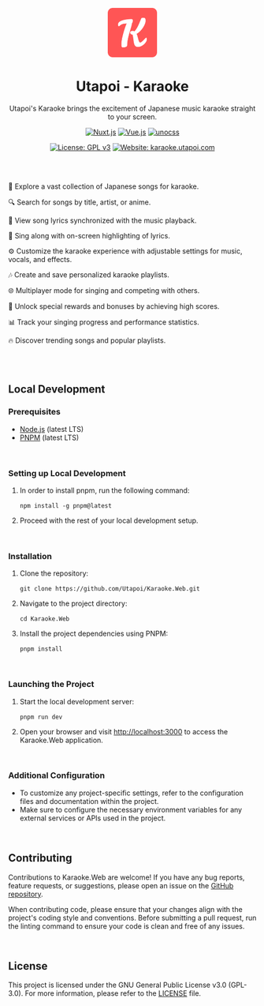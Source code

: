 <p align="center">
  <img src="public/pwa-192x192.png" alt="Logo" width="100">
</p>

<h1 align="center">Utapoi - Karaoke</h1>
<p align=center>
Utapoi's Karaoke brings the excitement of Japanese music karaoke straight to your screen.
</p>

<div align=center>
<a href="https://nuxtjs.org"><img src="https://img.shields.io/badge/Nuxt.js-v3.x-047857?style=for-the-badge&logo=nuxt.js&labelColor=1f1f1f" alt="Nuxt.js"></a>
<a href="https://vuejs.org"><img src="https://img.shields.io/badge/Vue.js-v3.x-047857?style=for-the-badge&logo=vue.js&labelColor=1f1f1f" alt="Vue.js"></a>
<a href="https://unocss.io"><img src="https://img.shields.io/badge/unocss-v1.x-000000?style=for-the-badge&logo=unocss&labelColor=1f1f1f" alt="unocss"></a>

<br>

<a href="https://www.gnu.org/licenses/gpl-3.0"><img src="https://img.shields.io/badge/License-GPL%20v3-red?style=for-the-badge&color=B91C1C&labelColor=1f1f1f" alt="License: GPL v3"></a>
<a href="https://karaoke.utapoi.com"><img src="https://img.shields.io/badge/Website-karaoke.utapoi.com-darkred?style=for-the-badge&color=B91C1C&labelColor=1f1f1f" alt="Website: karaoke.utapoi.com"></a>
</div>

<br><br>

🎵 Explore a vast collection of Japanese songs for karaoke.

🔍 Search for songs by title, artist, or anime.

📜 View song lyrics synchronized with the music playback.

🎤 Sing along with on-screen highlighting of lyrics.

⚙️ Customize the karaoke experience with adjustable settings for music, vocals, and effects.

🎶 Create and save personalized karaoke playlists.

🌐 Multiplayer mode for singing and competing with others.

🎁 Unlock special rewards and bonuses by achieving high scores.

📊 Track your singing progress and performance statistics.

🔥 Discover trending songs and popular playlists.


<br><br>

## Local Development

### Prerequisites

- [Node.js](https://nodejs.org) (latest LTS)
- [PNPM](https://pnpm.io) (latest LTS)

<br>

### Setting up Local Development

1. In order to install pnpm, run the following command:

   ```shell
   npm install -g pnpm@latest
   ```

2. Proceed with the rest of your local development setup.


<br>

### Installation

1. Clone the repository:

   ```shell
   git clone https://github.com/Utapoi/Karaoke.Web.git
   ```

2. Navigate to the project directory:

   ```shell
   cd Karaoke.Web
   ```

3. Install the project dependencies using PNPM:

   ```shell
   pnpm install
   ```

<br>

### Launching the Project

1. Start the local development server:

   ```shell
   pnpm run dev
   ```

2. Open your browser and visit [http://localhost:3000](http://localhost:3000) to access the Karaoke.Web application.

<br>

### Additional Configuration

- To customize any project-specific settings, refer to the configuration files and documentation within the project.
- Make sure to configure the necessary environment variables for any external services or APIs used in the project.

<br>

## Contributing

Contributions to Karaoke.Web are welcome! If you have any bug reports, feature requests, or suggestions, please open an issue on the [GitHub repository](https://github.com/Utapoi/Karaoke.Web).

When contributing code, please ensure that your changes align with the project's coding style and conventions. Before submitting a pull request, run the linting command to ensure your code is clean and free of any issues.

<br>

## License

This project is licensed under the GNU General Public License v3.0 (GPL-3.0). For more information, please refer to the [LICENSE](LICENSE) file.
